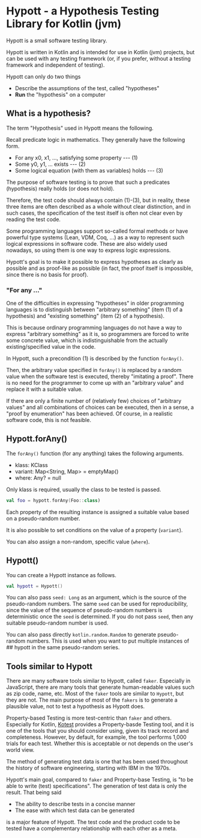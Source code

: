 # Hypott - a Hypothesis Testing Library for Kotlin (jvm)

Hypott is a small software testing library.

Hypott is written in Kotlin and is intended for use in Kotlin (jvm) projects, but can be used with any testing framework (or, if you prefer, without a testing framework and independent of testing).

Hypott can only do two things

- Describe the assumptions of the test, called "hypotheses"
- __Run__ the "hypothesis" on a computer

## What is a hypothesis?

The term "Hypothesis" used in Hypott means the following.

Recall predicate logic in mathematics. They generally have the following form.

- For any x0, x1, ..., satisfying some property --- (1)
- Some y0, y1, ... exists --- (2)
- Some logical equation (with them as variables) holds --- (3)

The purpose of software testing is to prove that such a predicates (hypothesis) really holds (or does not hold).

Therefore, the test code should always contain (1)-(3), but in reality, these three items are often described as a whole without clear distinction, and in such cases, the specification of the test itself is often not clear even by reading the test code.

Some programming languages support so-called formal methods or have powerful type systems (Lean, VDM, Coq, ...) as a way to represent such logical expressions in software code. These are also widely used nowadays, so using them is one way to express logic expressions.

Hypott's goal is to make it possible to express hypotheses as clearly as possible and as proof-like as possible (in fact, the proof itself is impossible, since there is no basis for proof).

### "For any ..."

One of the difficulties in expressing "hypotheses" in older programming languages is to distinguish between "arbitrary something" (item (1) of a hypothesis) and "existing something" (item (2) of a hypothesis).

This is because ordinary programming languages do not have a way to express "arbitrary something" as it is, so programmers are forced to write some concrete value, which is indistinguishable from the actually existing/specified value in the code.

In Hypott, such a precondition (1) is described by the function `forAny()`.

Then, the arbitrary value specified in `forAny()` is replaced by a random value when the software test is executed, thereby "imitating a proof". There is no need for the programmer to come up with an "arbitrary value" and replace it with a suitable value.

If there are only a finite number of (relatively few) choices of "arbitrary values" and all combinations of choices can be executed, then in a sense, a "proof by enumeration" has been achieved. Of course, in a realistic software code, this is not feasible.

## Hypott.forAny()

The `forAny()` function (for any anything) takes the following arguments.

- klass: KClass<T>
- variant: Map<String, Map> = emptyMap()
- where: Any? = null

Only klass is required, usually the class to be tested is passed.

```kotlin
val foo = hypott.forAny(Foo::class)
```

Each property of the resulting instance is assigned a suitable value based on a pseudo-random number.

It is also possible to set conditions on the value of a property (`variant`).

You can also assign a non-random, specific value (`where`).

## Hypott()

You can create a Hypott instance as follows.

```kotlin
val hypott = Hypott()
````

You can also pass `seed: Long` as an argument, which is the source of the pseudo-random numbers. The same `seed` can be used for reproducibility, since the value of the sequence of pseudo-random numbers is deterministic once the `seed` is determined. If you do not pass `seed`, then any suitable pseudo-random number is used.

You can also pass directly `kotlin.random.Random` to generate pseudo-random numbers. This is used when you want to put multiple instances of ## hypott in the same pseudo-random series.

## Tools similar to Hypott

There are many software tools similar to Hypott, called `faker`. Especially in JavaScript, there are many tools that generate human-readable values such as zip code, name, etc. Most of the `faker` tools are similar to `Hypott`, but they are not. The main purpose of most of the `fakers` is to generate a plausible value, not to test a hypothesis as Hypott does.

Property-based Testing is more test-centric than `faker` and others. Especially for Kotlin, [Kotest](https://kotest.io/) provides a Property-basde Testing tool, and it is one of the tools that you should consider using, given its track record and completeness. However, by default, for example, the tool performs 1,000 trials for each test. Whether this is acceptable or not depends on the user's world view.

The method of generating test data is one that has been used throughout the history of software engineering, starting with IBM in the 1970s.

Hypott's main goal, compared to `faker` and Property-base Testing, is "to be able to write (test) specifications". The generation of test data is only the result. That being said

- The ability to describe tests in a concise manner
- The ease with which test data can be generated

is a major feature of Hypott. The test code and the product code to be tested have a complementary relationship with each other as a meta.

